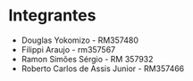 # Integrantes

- Douglas Yokomizo - RM357480 
- Filippi Araujo - rm357567
- Ramon Simões Sérgio - RM 357932
- Roberto Carlos de Assis Junior - RM357466
